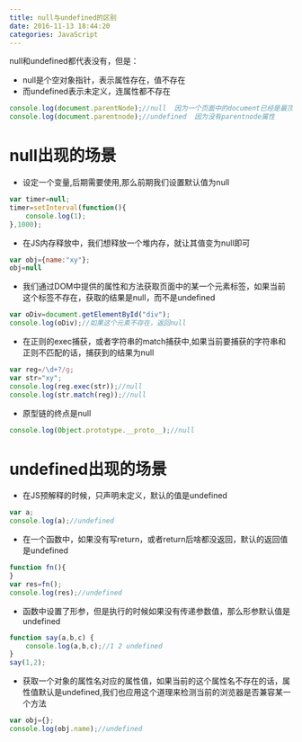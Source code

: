 ```yaml
---
title: null与undefined的区别
date: 2016-11-13 18:44:20
categories: JavaScript
---
```


null和undefined都代表没有，但是：
- null是个空对象指针，表示属性存在，值不存在
- 而undefined表示未定义，连属性都不存在

```js
console.log(document.parentNode);//null  因为一个页面中的document已经是最顶级元素了,它没有父亲
console.log(document.parentnode);//undefined  因为没有parentnode属性
```

# null出现的场景
- 设定一个变量,后期需要使用,那么前期我们设置默认值为null
```javascript
var timer=null;
timer=setInterval(function(){
	console.log(1);
},1000);
```

- 在JS内存释放中，我们想释放一个堆内存，就让其值变为null即可
```javascript
var obj={name:"xy"};
obj=null
```

- 我们通过DOM中提供的属性和方法获取页面中的某一个元素标签，如果当前这个标签不存在，获取的结果是null，而不是undefined
```javascript
var oDiv=document.getElementById("div");
console.log(oDiv);//如果这个元素不存在，返回null
```

- 在正则的exec捕获，或者字符串的match捕获中,如果当前要捕获的字符串和正则不匹配的话，捕获到的结果为null
```javascript
var reg=/\d+?/g;
var str="xy";
console.log(reg.exec(str));//null
console.log(str.match(reg));//null
```

- 原型链的终点是null
```javascript
console.log(Object.prototype.__proto__);//null
```

# undefined出现的场景
- 在JS预解释的时候，只声明未定义，默认的值是undefined
```javascript
var a;
console.log(a);//undefined
```

- 在一个函数中，如果没有写return，或者return后啥都没返回，默认的返回值是undefined
```javascript
function fn(){
}
var res=fn();
console.log(res);//undefined
```

- 函数中设置了形参，但是执行的时候如果没有传递参数值，那么形参默认值是undefined
```javascript
function say(a,b,c) {
	console.log(a,b,c);//1 2 undefined
}
say(1,2);
```

- 获取一个对象的属性名对应的属性值，如果当前的这个属性名不存在的话，属性值默认是undefined,我们也应用这个道理来检测当前的浏览器是否兼容某一个方法
```javascript
var obj={};
console.log(obj.name);//undefined
```